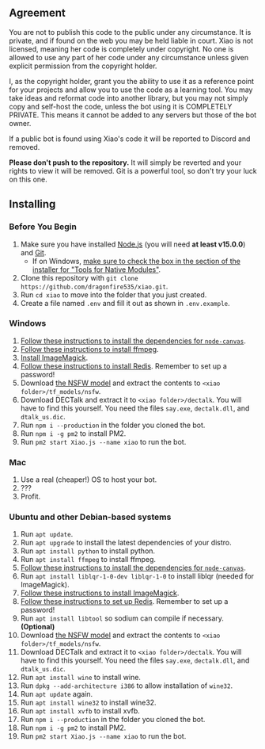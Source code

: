 ## Agreement

You are not to publish this code to the public under any circumstance. It is
private, and if found on the web you may be held liable in court. Xiao is
not licensed, meaning her code is completely under copyright. No one is
allowed to use any part of her code under any circumstance unless given
explicit permission from the copyright holder.

I, as the copyright holder, grant you the ability to use it as a reference
point for your projects and allow you to use the code as a learning tool.
You may take ideas and reformat code into another library, but you may not 
simply copy and self-host the code, unless the bot using it is COMPLETELY
PRIVATE. This means it cannot be added to any servers but those of the bot
owner.

If a public bot is found using Xiao's code it will be reported to Discord and
removed.

**Please don't push to the repository.** It will simply be reverted and your
rights to view it will be removed. Git is a powerful tool, so don't try your
luck on this one.

## Installing

### Before You Begin

1. Make sure you have installed [Node.js](https://nodejs.org/en/) (you will need **at least v15.0.0**) and [Git](https://git-scm.com/).
	- If on Windows, [make sure to check the box in the section of the installer for "Tools for Native Modules"](https://i.imgur.com/RMrlz2S.png).
2. Clone this repository with `git clone https://github.com/dragonfire535/xiao.git`.
3. Run `cd xiao` to move into the folder that you just created.
4. Create a file named `.env` and fill it out as shown in `.env.example`.

### Windows

1. [Follow these instructions to install the dependencies for `node-canvas`](https://github.com/Automattic/node-canvas/wiki/Installation:-Windows).
2. [Follow these instructions to install ffmpeg](https://www.wikihow.com/Install-FFmpeg-on-Windows).
3. [Install ImageMagick](https://imagemagick.org/script/download.php).
4. [Follow these instructions to install Redis](https://riptutorial.com/redis/example/29962/installing-and-running-redis-server-on-windows). Remember to set up a password!
5. Download [the NSFW model](https://github.com/gantman/nsfw_model) and extract the contents to `<xiao folder>/tf_models/nsfw`.
6. Download DECTalk and extract it to `<xiao folder>/dectalk`. You will have to find this yourself. You need the files `say.exe`, `dectalk.dll`, and `dtalk_us.dic`.
7. Run `npm i --production` in the folder you cloned the bot.
8. Run `npm i -g pm2` to install PM2.
9. Run `pm2 start Xiao.js --name xiao` to run the bot.

### Mac

1. Use a real (cheaper!) OS to host your bot.
2. ???
3. Profit.

### Ubuntu and other Debian-based systems

1. Run `apt update`.
2. Run `apt upgrade` to install the latest dependencies of your distro.
3. Run `apt install python` to install python.
4. Run `apt install ffmpeg` to install ffmpeg.
5. [Follow these instructions to install the dependencies for `node-canvas`](https://github.com/Automattic/node-canvas/wiki/Installation%3A-Ubuntu-and-other-Debian-based-systems).
6. Run `apt install liblqr-1-0-dev liblqr-1-0` to install liblqr (needed for ImageMagick).
7. [Follow these instructions to install ImageMagick](https://www.tecmint.com/install-imagemagick-on-debian-ubuntu/).
8. [Follow these instructions to set up Redis](https://www.digitalocean.com/community/tutorials/how-to-install-and-secure-redis-on-ubuntu-18-04). Remember to set up a password!
9. Run `apt install libtool` so sodium can compile if necessary. **(Optional)**
10. Download [the NSFW model](https://github.com/gantman/nsfw_model) and extract the contents to `<xiao folder>/tf_models/nsfw`.
11. Download DECTalk and extract it to `<xiao folder>/dectalk`. You will have to find this yourself. You need the files `say.exe`, `dectalk.dll`, and `dtalk_us.dic`.
12. Run `apt install wine` to install wine.
13. Run `dpkg --add-architecture i386` to allow installation of `wine32`.
14. Run `apt update` again.
15. Run `apt install wine32` to install wine32.
16. Run `apt install xvfb` to install xvfb.
17. Run `npm i --production` in the folder you cloned the bot.
18. Run `npm i -g pm2` to install PM2.
19. Run `pm2 start Xiao.js --name xiao` to run the bot.
